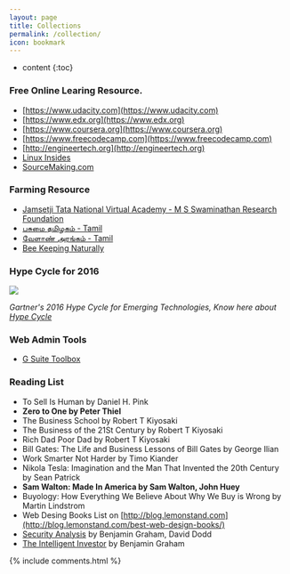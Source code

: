 ```yaml
---
layout: page
title: Collections
permalink: /collection/
icon: bookmark
---
```


* content
{:toc}

### Free Online Learing Resource.

* [https://www.udacity.com](https://www.udacity.com)
* [https://www.edx.org](https://www.edx.org)
* [https://www.coursera.org](https://www.coursera.org)
* [https://www.freecodecamp.com](https://www.freecodecamp.com)
* [http://engineertech.org](http://engineertech.org)
* [Linux Insides](https://github.com/0xAX/linux-insides/)
* [SourceMaking.com](https://sourcemaking.com/)

### Farming Resource

* [Jamsetji Tata National Virtual Academy - M S Swaminathan Research Foundation](http://www.mssrf-nva.org)
* [பசுமை தமிழகம் - Tamil](http://gttaagri.relier.in)
* [வேளாண் அரங்கம் - Tamil](https://velanarangam.wordpress.com)
* [Bee Keeping Naturally](https://www.beekeepingnaturally.com.au/)

### Hype Cycle for 2016

![](http://na2.www.gartner.com/imagesrv/newsroom/images/emerging-tech-hc-2016.png;wa59f7b006c484099e)

*Gartner's 2016 Hype Cycle for Emerging Technologies, Know here about [Hype Cycle](http://www.gartner.com/technology/research/methodologies/hype-cycle.jsp)*

### Web Admin Tools

* [G Suite Toolbox](https://toolbox.googleapps.com/apps/main/)

### Reading List

* To Sell Is Human by  Daniel H. Pink
* **Zero to One by Peter Thiel**
* The Business School by Robert T Kiyosaki
* The Business of the 21St Century by Robert T Kiyosaki
* Rich Dad Poor Dad by Robert T Kiyosaki
* Bill Gates: The Life and Business Lessons of Bill Gates by George Ilian
* Work Smarter Not Harder by Timo Kiander
* Nikola Tesla: Imagination and the Man That Invented the 20th Century by Sean Patrick
* **Sam Walton: Made In America by Sam Walton, John Huey**
* Buyology: How Everything We Believe About Why We Buy is Wrong by Martin Lindstrom
* Web Desing Books List on [http://blog.lemonstand.com](http://blog.lemonstand.com/best-web-design-books/)
* [Security Analysis](http://www.amazon.in/Security-Analysis-Foreword-Warren-Buffett/dp/0070140650?tag=googinhydr18418-21) by Benjamin Graham, David Dodd
* [The Intelligent Investor](http://www.amazon.in/Intelligent-Investor-Revised-Definitive-Essentials/dp/0060555661/ref=pd_sim_14_2?_encoding=UTF8&psc=1&refRID=0MSQV0QN6DX74AWNFHB3) by Benjamin Graham

{% include comments.html %}
